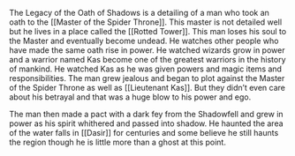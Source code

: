 The Legacy of the Oath of Shadows is a detailing of a man who took an oath to the [[Master of the Spider Throne]]. This master is not detailed well but he lives in a place called the [[Rotted Tower]]. This man loses his soul to the Master and eventually become undead. He watches other people who have made the same oath rise in power. He watched wizards grow in power and a warrior named Kas become one of the greatest warriors in the history of mankind. He watched Kas as he was given powers and magic items and responsibilities. The man grew jealous and began to plot against the Master of the Spider Throne as well as [[Lieutenant Kas]]. But they didn’t even care about his betrayal and that was a huge blow to his power and ego.

The man then made a pact with a dark fey from the Shadowfell and grew in power as his spirit whithered and passed into shadow. He haunted the area of the water falls in [[Dasir]] for centuries and some believe he still haunts the region though he is little more than a ghost at this point.